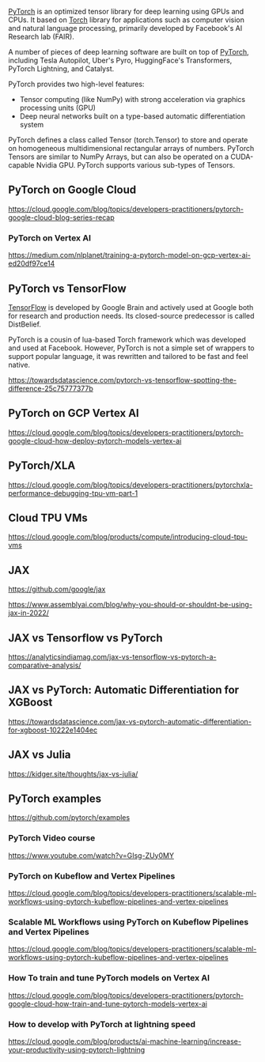 [PyTorch](https://pytorch.org/) is an optimized tensor library for deep learning using GPUs and CPUs. It based on [Torch](https://github.com/torch/torch7) library for applications such as computer vision and natural language processing, primarily developed by Facebook's AI Research lab (FAIR).


A number of pieces of deep learning software are built on top of [PyTorch](  https://www.guru99.com/pytorch-tutorial.html ), including Tesla Autopilot, Uber's Pyro, HuggingFace's Transformers, PyTorch Lightning, and Catalyst.

PyTorch provides two high-level features:

- Tensor computing (like NumPy) with strong acceleration via graphics processing units (GPU)
- Deep neural networks built on a type-based automatic differentiation system

PyTorch defines a class called Tensor (torch.Tensor) to store and operate on homogeneous multidimensional rectangular arrays of numbers. PyTorch Tensors are similar to NumPy Arrays, but can also be operated on a CUDA-capable Nvidia GPU. PyTorch supports various sub-types of Tensors.

## PyTorch on Google Cloud

https://cloud.google.com/blog/topics/developers-practitioners/pytorch-google-cloud-blog-series-recap

### PyTorch on Vertex AI
https://medium.com/nlplanet/training-a-pytorch-model-on-gcp-vertex-ai-ed20df97ce14

## PyTorch vs TensorFlow

[TensorFlow](Tensorflow) is developed by Google Brain and actively used at Google both for research and production needs. Its closed-source predecessor is called DistBelief.

PyTorch is a cousin of lua-based Torch framework which was developed and used at Facebook. However, PyTorch is not a simple set of wrappers to support popular language, it was rewritten and tailored to be fast and feel native.


https://towardsdatascience.com/pytorch-vs-tensorflow-spotting-the-difference-25c75777377b


## PyTorch on GCP Vertex AI

https://cloud.google.com/blog/topics/developers-practitioners/pytorch-google-cloud-how-deploy-pytorch-models-vertex-ai

## PyTorch/XLA

https://cloud.google.com/blog/topics/developers-practitioners/pytorchxla-performance-debugging-tpu-vm-part-1

## Cloud TPU VMs
https://cloud.google.com/blog/products/compute/introducing-cloud-tpu-vms

## JAX

https://github.com/google/jax


https://www.assemblyai.com/blog/why-you-should-or-shouldnt-be-using-jax-in-2022/

## JAX vs Tensorflow vs PyTorch
https://analyticsindiamag.com/jax-vs-tensorflow-vs-pytorch-a-comparative-analysis/

## JAX vs PyTorch: Automatic Differentiation for XGBoost

https://towardsdatascience.com/jax-vs-pytorch-automatic-differentiation-for-xgboost-10222e1404ec

## JAX vs Julia
https://kidger.site/thoughts/jax-vs-julia/

## PyTorch examples

https://github.com/pytorch/examples

### PyTorch  Video course

https://www.youtube.com/watch?v=GIsg-ZUy0MY


### PyTorch on Kubeflow and Vertex Pipelines

https://cloud.google.com/blog/topics/developers-practitioners/scalable-ml-workflows-using-pytorch-kubeflow-pipelines-and-vertex-pipelines

### Scalable ML Workflows using PyTorch on Kubeflow Pipelines and Vertex Pipelines

https://cloud.google.com/blog/topics/developers-practitioners/scalable-ml-workflows-using-pytorch-kubeflow-pipelines-and-vertex-pipelines


### How To train and tune PyTorch models on Vertex AI

https://cloud.google.com/blog/topics/developers-practitioners/pytorch-google-cloud-how-train-and-tune-pytorch-models-vertex-ai

### How to develop with PyTorch at lightning speed

https://cloud.google.com/blog/products/ai-machine-learning/increase-your-productivity-using-pytorch-lightning

